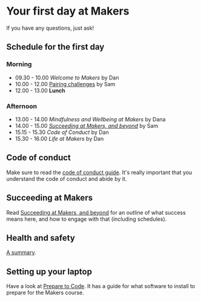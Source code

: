 # Your first day at Makers

If you have any questions, just ask!

## Schedule for the first day

### Morning

* 09.30 - 10.00 _Welcome to Makers_ by Dan
* 10.00 - 12.00 [Pairing challenges](https://github.com/makersacademy/skills-workshops/tree/master/week-1/pairing_challenges) by Sam
* 12.00 - 13.00 **Lunch**

### Afternoon
* 13.00 - 14.00 _Mindfulness and Wellbeing at Makers_ by Dana
* 14.00 - 15.00 _[Succeeding at Makers, and beyond](https://github.com/makersacademy/course/blob/master/goals/README.md)_ by Sam
* 15.15 - 15.30 _Code of Conduct_ by Dan
* 15.30 - 16.00 _Life at Makers_ by Dan

## Code of conduct

Make sure to read the [code of conduct guide](https://github.com/makersacademy/course/blob/master/code_of_conduct_guide.md).  It's really important that you understand the code of conduct and abide by it.

## Succeeding at Makers

Read [Succeeding at Makers, and beyond](https://github.com/makersacademy/course/blob/master/goals/README.md) for an outline of what success means here, and how to engage with that (including schedules).

## Health and safety

[A summary](https://github.com/makersacademy/course/blob/master/pills/health_and_safety.md).


## Setting up your laptop

Have a look at [Prepare to Code](http://www.preparetocode.io/).  It has a guide for what software to install to prepare for the Makers course.

